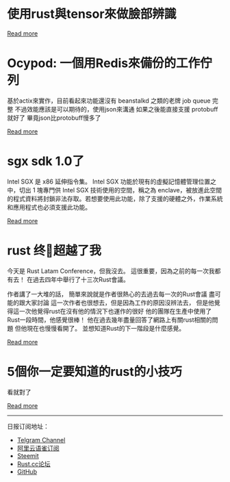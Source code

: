 # 使用rust與tensor來做臉部辨識
[Read more](https://www.reddit.com/r/rust/comments/b6qb9y/face_detection_with_tensorflow_rust/)

# Ocypod: 一個用Redis來備份的工作佇列
基於actix來實作，目前看起來功能還沒有 beanstalkd 之類的老牌 job queue 完整
不過效能應該是可以期待的，使用json來溝通
如果之後能直接支援 protobuff 就好了
畢竟json比protobuff慢多了

[Read more](https://www.reddit.com/r/rust/comments/b6wxvj/ocypod_languageagnostic_redisbacked_job_queue/)
# sgx sdk 1.0了
Intel SGX 是 x86 延伸指令集。
Intel SGX 功能於現有的虛擬記憶體管理位置之中，切出 1 塊專門供 Intel SGX 技術使用的空間，稱之為 enclave，被放進此空間的程式資料將封鎖非法存取。若想要使用此功能，除了支援的硬體之外，作業系統和應用程式也必須支援此功能。

[Read more](https://www.reddit.com/r/rust/comments/b6xkmu/state_of_sgx/)
# rust 终𥾪超越了我
今天是 Rust Latam Conference，但我沒去。
這很重要，因為之前的每一次我都有去！
在過去四年中舉行了十三次Rust會議。

作者講了一大堆的話，
簡單來說就是作者很熱心的去過去每一次的Rust會議
盡可能的跟大家討論
這一次作者也很想去，但是因為工作的原因沒辨法去，
但是他覺得這一次他覺得rust在沒有他的情況下也運作的很好
他的團隊在生產中使用了Rust一段時間，他感覺很棒！
他在過去幾年盡量回答了網路上有關rust相關的問題
但他現在也慢慢看開了。
並想知道Rust的下一階段是什麼感覺。


[Read more](https://www.reddit.com/r/rust/comments/b6zb6h/rust_has_finally_outgrown_me/)
# 5個你一定要知道的rust的小技巧
看就對了

[Read more](https://www.reddit.com/r/rust/comments/b72zpb/five_super_helpful_rust_things_that_nobody_told/)

---
日报订阅地址：
- [Telgram Channel](https://t.me/rust_daily_news )
- [阿里云语雀订阅](https://www.yuque.com/chaosbot/rustnews)
- [Steemit](https://steemit.com/@blackanger)
- [Rust.cc论坛](https://rust.cc)
- [GitHub](https://github.com/RustStudy/rust_daily_news)
